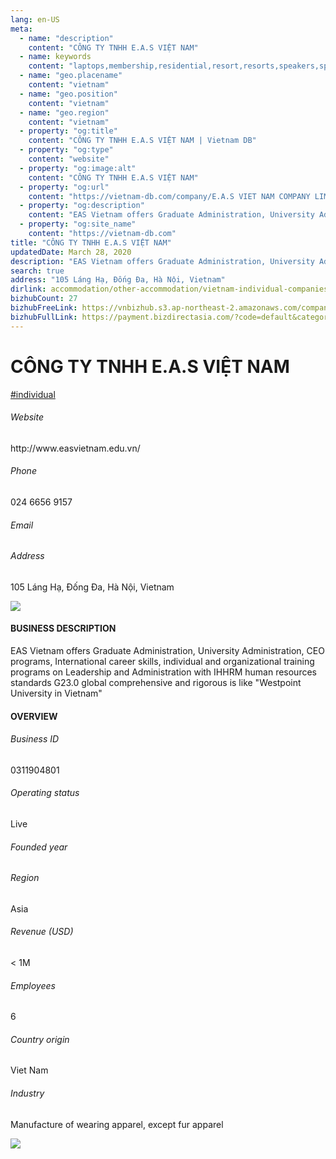```yaml
---
lang: en-US
meta:
  - name: "description"
    content: "CÔNG TY TNHH E.A.S VIỆT NAM"
  - name: keywords
    content: "laptops,membership,residential,resort,resorts,speakers,spirits,virtual,wireless,wireless,wireless,wireless,wireless,wireless,wireless,wireless,wireless,vietnam-individual-companies"
  - name: "geo.placename"
    content: "vietnam"
  - name: "geo.position"
    content: "vietnam"
  - name: "geo.region"
    content: "vietnam"
  - property: "og:title"
    content: "CÔNG TY TNHH E.A.S VIỆT NAM | Vietnam DB"
  - property: "og:type"
    content: "website"
  - property: "og:image:alt"
    content: "CÔNG TY TNHH E.A.S VIỆT NAM"
  - property: "og:url"
    content: "https://vietnam-db.com/company/E.A.S VIET NAM COMPANY LIMITED-3014665"
  - property: "og:description"
    content: "EAS Vietnam offers Graduate Administration, University Administration, CEO programs, International career skills, individual and organizational training programs on Leadership and Administration with IHHRM human resources standards G23.0 global comprehensive and rigorous is like &quot;Westpoint University in Vietnam&quot;"
  - property: "og:site_name"
    content: "https://vietnam-db.com"
title: "CÔNG TY TNHH E.A.S VIỆT NAM"
updatedDate: March 28, 2020
description: "EAS Vietnam offers Graduate Administration, University Administration, CEO programs, International career skills, individual and organizational training programs on Leadership and Administration with IHHRM human resources standards G23.0 global comprehensive and rigorous is like &quot;Westpoint University in Vietnam&quot;"
search: true
address: "105 Láng Hạ, Đống Đa, Hà Nội, Vietnam"
dirlink: accommodation/other-accommodation/vietnam-individual-companies
bizhubCount: 27
bizhubFreeLink: https://vnbizhub.s3.ap-northeast-2.amazonaws.com/companies/vietnam-individual-companies_preview.xlsx
bizhubFullLink: https://payment.bizdirectasia.com/?code=default&category=bizhub&item=vietnam-individual-companies&redirect=https://vietnam-db.com
---
```



<div class="bd-item">
    <div class="item-content">
        <div class="detail-title-wrap">
            <h1 class="detail-title">
                CÔNG TY TNHH E.A.S VIỆT NAM
            </h1>
        </div>
		<div class="detail-tagslist"><a href="/accommodation/other-accommodation/tags/individual" class="detail-tagitem">#individual</a></div>
        <h6 class="bd-label">Website</h6>
        <p>http://www.easvietnam.edu.vn/</p>
		<h6 class="bd-label">Phone</h6>
        <p>024 6656 9157</p>
        <h6 class="bd-label">Email</h6>
        <p><a class="textColorPrimary" href="#"></a></p>
        <h6 class="bd-label">Address</h6>
        <p>105 Láng Hạ, Đống Đa, Hà Nội, Vietnam</p>
    </div>
</div>

<div class="banner-wrap text-center"><a href="" class="banner-link"><img src="/assets/vndb.com/BannerAds2.jpg" class="banner-img"></a></div>

<div class="bd-item">
    <div class="item-content">
        <h4 class="textColorPrimary item-title">BUSINESS DESCRIPTION</h4>
        <p>EAS Vietnam offers Graduate Administration, University Administration, CEO programs, International career skills, individual and organizational training programs on Leadership and Administration with IHHRM human resources standards G23.0 global comprehensive and rigorous is like &quot;Westpoint University in Vietnam&quot;</p>
    </div>
</div>

<div class="bd-item">
    <div class="item-content">
        <h4 class="textColorPrimary item-title">OVERVIEW</h4>
        <div class="item-info">
            <h6 class="bd-label">Business ID</h6>
            <p>0311904801</p>
        </div>
        <div class="item-info">
            <h6 class="bd-label">Operating status</h6>
            <p>Live<small class="bd-status_dot live"></small></p>
        </div>
        <div class="item-info">
            <h6 class="bd-label">Founded year</h6>
            <p></p>
        </div>
        <div class="item-info">
            <h6 class="bd-label">Region</h6>
            <p>Asia</p>
        </div>
        <div class="item-info">
            <h6 class="bd-label">Revenue (USD)</h6>
            <p>&lt; 1M</p>
        </div>
        <div class="item-info">
            <h6 class="bd-label">Employees</h6>
            <p>6</p>
        </div>
        <div class="item-info">
            <h6 class="bd-label">Country origin</h6>
            <p>Viet Nam</p>
        </div>
        <div class="item-info">
            <h6 class="bd-label">Industry</h6>
            <p>Manufacture of wearing apparel, except fur apparel</p>
        </div>
    </div>
</div>

<div class="banner-wrap text-center"><a href="" class="banner-link"><img src="/assets/vndb.com/BannerAd_04_728x90.jpg" class="banner-img"></a></div>

<CustomPopup popupTitle="ENTER EMAIL TO DOWNLOAD" popupSubTitle="The companies data will be sent to your inbox. Please enter your email." :free="this.$frontmatter.bizhubFreeLink" :paid="this.$frontmatter.bizhubFullLink" :count="this.$frontmatter.bizhubCount"/>

